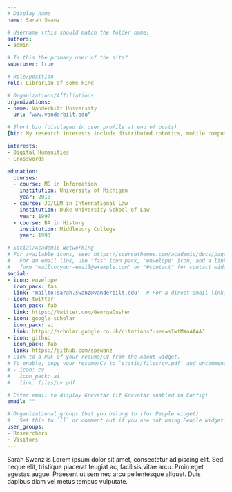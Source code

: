 ```yaml
---
# Display name
name: Sarah Swanz

# Username (this should match the folder name)
authors:
- admin

# Is this the primary user of the site?
superuser: true

# Role/position
role: Librarian of some kind

# Organizations/Affiliations
organizations:
- name: Vanderbilt University
  url: "www.vanderbilt.edu"

# Short bio (displayed in user profile at end of posts)
[bio: My research interests include distributed robotics, mobile computing and programmable matter.]

interests:
- Digital Humanities
- Crosswords

education:
  courses:
  - course: MS in Information
    institution: University of Michigan
    year: 2018
  - course: JD/LLM in International Law
    institution: Duke University School of Law
    year: 1997
  - course: BA in History
    institution: Middlebury College
    year: 1993

# Social/Academic Networking
# For available icons, see: https://sourcethemes.com/academic/docs/page-builder/#icons
#   For an email link, use "fas" icon pack, "envelope" icon, and a link in the
#   form "mailto:your-email@example.com" or "#contact" for contact widget.
social:
- icon: envelope
  icon_pack: fas
  link: 'mailto:sarah.swanz@vanderbilt.edu'  # For a direct email link, use "mailto:test@example.org".
- icon: twitter
  icon_pack: fab
  link: https://twitter.com/GeorgeCushen
- icon: google-scholar
  icon_pack: ai
  link: https://scholar.google.co.uk/citations?user=sIwtMXoAAAAJ
- icon: github
  icon_pack: fab
  link: https://github.com/spswanz
# Link to a PDF of your resume/CV from the About widget.
# To enable, copy your resume/CV to `static/files/cv.pdf` and uncomment the lines below.
# - icon: cv
#   icon_pack: ai
#   link: files/cv.pdf

# Enter email to display Gravatar (if Gravatar enabled in Config)
email: ""

# Organizational groups that you belong to (for People widget)
#   Set this to `[]` or comment out if you are not using People widget.
user_groups:
- Researchers
- Visitors
---
```


Sarah Swanz is Lorem ipsum dolor sit amet, consectetur adipiscing elit. Sed neque elit, tristique placerat feugiat ac, facilisis vitae arcu. Proin eget egestas augue. Praesent ut sem nec arcu pellentesque aliquet. Duis dapibus diam vel metus tempus vulputate.
